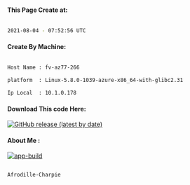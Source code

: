 
   
#### This Page Create at:

```bash

2021-08-04 - 07:52:56 UTC

```

#### Create By Machine:

```bash

Host Name : fv-az77-266

platform  : Linux-5.8.0-1039-azure-x86_64-with-glibc2.31

Ip Local  : 10.1.0.178

```
#### Download This code Here:

[![GitHub release (latest by date)](https://img.shields.io/github/v/release/Afrodille-Charpie/App-Build-1?style=for-the-badge&label=Download)](https://github.com/Afrodille-Charpie/App-Build-1/releases) 

</p> 

#### About Me :

[![app-build](https://github.com/Afrodille-Charpie/App-Build-1/actions/workflows/app-build.yml/badge.svg)](https://github.com/Afrodille-Charpie/App-Build-1/actions/workflows/app-build.yml)

```bash

Afrodille-Charpie

```

